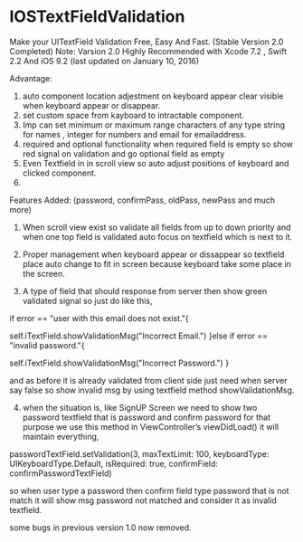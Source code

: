 # IOSTextFieldValidation
Make your UITextField Validation Free, Easy And Fast. (Stable Version 2.0 Completed)
Note: Varsion 2.0 Highly Recommended with Xcode 7.2 , Swift 2.2 And iOS 9.2 (last updated on January 10, 2016)

Advantage:
1. auto component location adjestment on keyboard appear clear visible when keyboard appear or disappear.
2. set custom space from kayboard to intractable component.
3. Imp can set minimum or maximum range characters of any type string for names , integer for numbers and email for emailaddress.
4. required and optional functionality when required field is empty so show red signal on validation and go optional field as empty
5. Even Textfield in in scroll view so auto adjust positions of keyboard and clicked component.
6. 

Features Added: (password, confirmPass, oldPass, newPass and much more)

1. When scroll view exist so validate all fields from up to down
priority and when one top field is validated auto focus on textfield
which is next to it.

2. Proper management when keyboard appear or dissappear so textfield
place auto change to fit in screen because keyboard take some place in
the screen.
3. A type of field that should response from server then show green
validated signal so just do like this,

if error == "user with this email does not exist."{

self.iTextField.showValidationMsg("Incorrect Email.")
                        }else if error == "invalid password."{

self.iTextField.showValidationMsg("Incorrect Password.")
                        }

and as before it is already validated from client side just need when
server say false so show invalid msg by using textfield method
showValidationMsg.

4. when the situation is,
like SignUP Screen we need to show two password textfield that is
password and confirm password for that purpose we use this method in
ViewController’s viewDidLoad() it will maintain everything,

passwordTextField.setValidation(3, maxTextLimit: 100, keyboardType:
UIKeyboardType.Default, isRequired: true, confirmField:
confirmPasswordTextField)

so when user type a password then confirm field type password that is
not match it will show msg password not matched and consider it as
invalid textfield.

some bugs in previous version 1.0 now removed.
